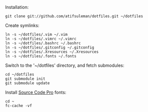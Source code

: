 Installation:

	git clone git://github.com/atifsuleman/dotfiles.git ~/dotfiles

Create symlinks:

	ln -s ~/dotfiles/.vim ~/.vim
	ln -s ~/dotfiles/.vimrc ~/.vimrc
	ln -s ~/dotfiles/.bashrc ~/.bashrc
	ln -s ~/dotfiles/.gitconfig ~/.gitconfig
	ln -s ~/dotfiles/.Xresources ~/.Xresources 
	ln -s ~/dotfiles/.fonts ~/.fonts

Switch to the '~/dotfiles' directory, and fetch submodules:

	cd ~/dotfiles
	git submodule init
	git submodule update

Install [Source Code Pro](https://github.com/adobe-fonts/source-code-pro) fonts:

	cd ~
	fc-cache -vf
